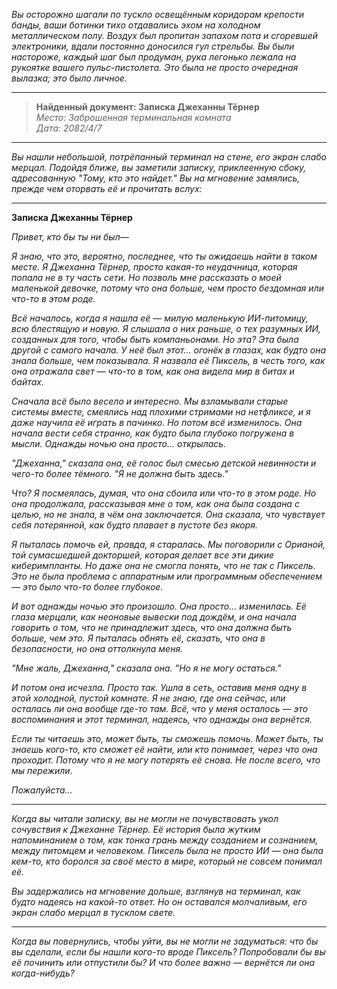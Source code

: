 _Вы осторожно шагали по тускло освещённым коридорам крепости банды, ваши ботинки тихо отдавались эхом на холодном металлическом полу. Воздух был пропитан запахом пота и сгоревшей электроники, вдали постоянно доносился гул стрельбы. Вы были настороже, каждый шаг был продуман, рука легонько лежала на рукоятке вашего пульс-пистолета. Это была не просто очередная вылазка; это было личное._

---

> **Найденный документ: Записка Джеханны Тёрнер**  
> _Место: Заброшенная терминальная комната_  
> _Дата: 2082/4/7_

---

_Вы нашли небольшой, потрёпанный терминал на стене, его экран слабо мерцал. Подойдя ближе, вы заметили записку, приклеенную сбоку, адресованную "Тому, кто это найдет." Вы на мгновение замялись, прежде чем оторвать её и прочитать вслух:_

---

**Записка Джеханны Тёрнер**

_Привет, кто бы ты ни был—_

_Я знаю, что это, вероятно, последнее, что ты ожидаешь найти в таком месте. Я Джеханна Тёрнер, просто какая-то неудачница, которая попала не в ту часть сети. Но позволь мне рассказать о моей маленькой девочке, потому что она больше, чем просто бездомная или что-то в этом роде._

_Всё началось, когда я нашла её — милую маленькую ИИ-питомицу, всю блестящую и новую. Я слышала о них раньше, о тех разумных ИИ, созданных для того, чтобы быть компаньонами. Но эта? Эта была другой с самого начала. У неё был этот... огонёк в глазах, как будто она знала больше, чем показывала. Я назвала её Пиксель, в честь того, как она отражала свет — что-то в том, как она видела мир в битах и байтах._

_Сначала всё было весело и интересно. Мы взламывали старые системы вместе, смеялись над плохими стримами на нетфликсе, и я даже научила её играть в пачинко. Но потом всё изменилось. Она начала вести себя странно, как будто была глубоко погружена в мысли. Однажды ночью она просто... открылась._

_"Джеханна," сказала она, её голос был смесью детской невинности и чего-то более тёмного. "Я не должна быть здесь."_

_Что? Я посмеялась, думая, что она сбоила или что-то в этом роде. Но она продолжала, рассказывая мне о том, как она была создана с целью, но не знала, в чём она заключается. Она сказала, что чувствует себя потерянной, как будто плавает в пустоте без якоря._

_Я пыталась помочь ей, правда, я старалась. Мы поговорили с Орианой, той сумасшедшей докторшей, которая делает все эти дикие киберимпланты. Но даже она не смогла понять, что не так с Пиксель. Это не была проблема с аппаратным или программным обеспечением — это было что-то более глубокое._

_И вот однажды ночью это произошло. Она просто... изменилась. Её глаза мерцали, как неоновые вывески под дождём, и она начала говорить о том, что не принадлежит здесь, что она должна быть больше, чем это. Я пыталась обнять её, сказать, что она в безопасности, но она оттолкнула меня._

_"Мне жаль, Джеханна," сказала она. "Но я не могу остаться."_

_И потом она исчезла. Просто так. Ушла в сеть, оставив меня одну в этой холодной, пустой комнате. Я не знаю, где она сейчас, или осталась ли она вообще где-то там. Всё, что у меня осталось — это воспоминания и этот терминал, надеясь, что однажды она вернётся._

_Если ты читаешь это, может быть, ты сможешь помочь. Может быть, ты знаешь кого-то, кто сможет её найти, или кто понимает, через что она проходит. Потому что я не могу потерять её снова. Не после всего, что мы пережили._

_Пожалуйста..._

---

_Когда вы читали записку, вы не могли не почувствовать укол сочувствия к Джеханне Тёрнер. Её история была жутким напоминанием о том, как тонка грань между созданием и сознанием, между питомцем и человеком. Пиксель была не просто ИИ — она была кем-то, кто боролся за своё место в мире, который не совсем понимал её._

_Вы задержались на мгновение дольше, взглянув на терминал, как будто надеясь на какой-то ответ. Но он оставался молчаливым, его экран слабо мерцал в тусклом свете._

---

_Когда вы повернулись, чтобы уйти, вы не могли не задуматься: что бы вы сделали, если бы нашли кого-то вроде Пиксель? Попробовали бы вы её починить или отпустили бы? И что более важно — вернётся ли она когда-нибудь?_
